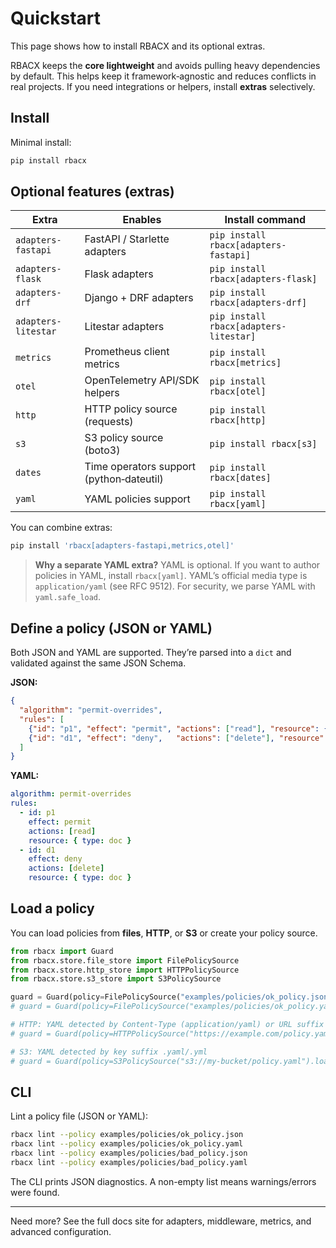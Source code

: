 # Quickstart

This page shows how to install RBACX and its optional extras.

RBACX keeps the **core lightweight** and avoids pulling heavy dependencies by default.
This helps keep it framework‑agnostic and reduces conflicts in real projects.
If you need integrations or helpers, install **extras** selectively.

## Install

Minimal install:

```bash
pip install rbacx
```

## Optional features (extras)

| Extra              | Enables                                         | Install command                            |
|--------------------|--------------------------------------------------|--------------------------------------------|
| `adapters-fastapi` | FastAPI / Starlette adapters                     | `pip install rbacx[adapters-fastapi]`      |
| `adapters-flask`   | Flask adapters                                   | `pip install rbacx[adapters-flask]`        |
| `adapters-drf`     | Django + DRF adapters                            | `pip install rbacx[adapters-drf]`          |
| `adapters-litestar`| Litestar adapters                                | `pip install rbacx[adapters-litestar]`     |
| `metrics`          | Prometheus client metrics                        | `pip install rbacx[metrics]`               |
| `otel`             | OpenTelemetry API/SDK helpers                    | `pip install rbacx[otel]`                  |
| `http`             | HTTP policy source (requests)                    | `pip install rbacx[http]`                  |
| `s3`               | S3 policy source (boto3)                         | `pip install rbacx[s3]`                    |
| `dates`            | Time operators support (python‑dateutil)         | `pip install rbacx[dates]`                 |
| `yaml`             | YAML policies support                            | `pip install rbacx[yaml]`                  |


You can combine extras:

```bash
pip install 'rbacx[adapters-fastapi,metrics,otel]'
```

> **Why a separate YAML extra?**
> YAML is optional. If you want to author policies in YAML, install `rbacx[yaml]`.
> YAML’s official media type is `application/yaml` (see RFC 9512). For security, we parse YAML with `yaml.safe_load`.

## Define a policy (JSON or YAML)

Both JSON and YAML are supported. They’re parsed into a `dict` and validated against the same JSON Schema.

**JSON:**

```json
{
  "algorithm": "permit-overrides",
  "rules": [
    {"id": "p1", "effect": "permit", "actions": ["read"], "resource": {"type": "doc"}},
    {"id": "d1", "effect": "deny",   "actions": ["delete"], "resource": {"type": "doc"}}
  ]
}
```

**YAML:**

```yaml
algorithm: permit-overrides
rules:
  - id: p1
    effect: permit
    actions: [read]
    resource: { type: doc }
  - id: d1
    effect: deny
    actions: [delete]
    resource: { type: doc }
```

## Load a policy

You can load policies from **files**, **HTTP**, or **S3** or create your policy source.

```python
from rbacx import Guard
from rbacx.store.file_store import FilePolicySource
from rbacx.store.http_store import HTTPPolicySource
from rbacx.store.s3_store import S3PolicySource

guard = Guard(policy=FilePolicySource("examples/policies/ok_policy.json").load())
# guard = Guard(policy=FilePolicySource("examples/policies/ok_policy.yaml").load())  # requires rbacx[yaml]

# HTTP: YAML detected by Content-Type (application/yaml) or URL suffix .yaml/.yml
# guard = Guard(policy=HTTPPolicySource("https://example.com/policy.yaml").load())

# S3: YAML detected by key suffix .yaml/.yml
# guard = Guard(policy=S3PolicySource("s3://my-bucket/policy.yaml").load())
```

## CLI

Lint a policy file (JSON or YAML):

```bash
rbacx lint --policy examples/policies/ok_policy.json
rbacx lint --policy examples/policies/ok_policy.yaml
rbacx lint --policy examples/policies/bad_policy.json
rbacx lint --policy examples/policies/bad_policy.yaml
```

The CLI prints JSON diagnostics. A non-empty list means warnings/errors were found.

---
Need more? See the full docs site for adapters, middleware, metrics, and advanced configuration.
